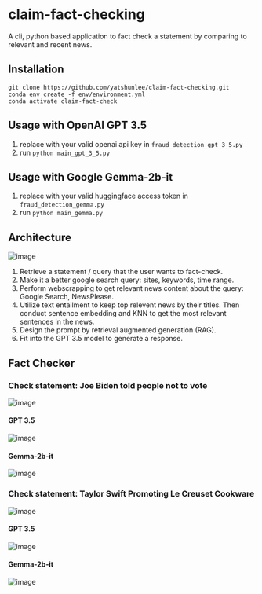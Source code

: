 # claim-fact-checking
A cli, python based application to fact check a statement by comparing to relevant and recent news.
## Installation
```
git clone https://github.com/yatshunlee/claim-fact-checking.git
conda env create -f env/environment.yml
conda activate claim-fact-check
```
## Usage with OpenAI GPT 3.5
1. replace with your valid openai api key in `fraud_detection_gpt_3_5.py`
2. run `python main_gpt_3_5.py`
## Usage with Google Gemma-2b-it
1. replace with your valid huggingface access token in `fraud_detection_gemma.py`
2. run `python main_gemma.py`
## Architecture
![image](https://github.com/yatshunlee/claim-fact-checking/assets/69416199/a530c314-702e-4729-be1a-3159da2e98e1)
1. Retrieve a statement / query that the user wants to fact-check.
2. Make it a better google search query: sites, keywords, time range.
3. Perform webscrapping to get relevant news content about the query: Google Search, NewsPlease.
4. Utilize text entailment to keep top relevent news by their titles. Then conduct sentence embedding and KNN to get the most relevant sentences in the news.
5. Design the prompt by retrieval augmented generation (RAG).
6. Fit into the GPT 3.5 model to generate a response.
## Fact Checker
### Check statement: Joe Biden told people not to vote
![image](https://github.com/yatshunlee/claim-fact-checking/assets/69416199/87ceed02-dafc-4d07-bec7-bb404efc0a3d)
#### GPT 3.5
![image](https://github.com/yatshunlee/claim-fact-checking/assets/69416199/ae35abcf-0955-4743-b743-753ec157887a)
#### Gemma-2b-it
![image](https://github.com/yatshunlee/claim-fact-checking/assets/69416199/eb70817f-4dd9-46c7-bde2-76a452960681)
### Check statement: Taylor Swift Promoting Le Creuset Cookware
![image](https://github.com/yatshunlee/claim-fact-checking/assets/69416199/b1cd6117-3410-4fd8-8f5a-2af6e04bed98)
#### GPT 3.5
![image](https://github.com/yatshunlee/claim-fact-checking/assets/69416199/78646f09-0061-41ea-84bc-b45eb7bc1aaf)
#### Gemma-2b-it
![image](https://github.com/yatshunlee/claim-fact-checking/assets/69416199/55bf5b27-dc0c-40c4-b683-96b75f051a0b)

